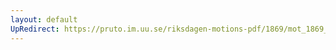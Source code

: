 ```yaml
---
layout: default
UpRedirect: https://pruto.im.uu.se/riksdagen-motions-pdf/1869/mot_1869__ak__312/mot_1869__ak__312-003.pdf
---
```

